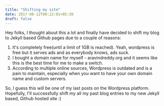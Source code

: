 ```yaml
---
title: "Shifting my site"
date: 2017-08-12T00:22:01+05:30
draft: false
---
```


Hey folks, I thought about this a lot and finally have decided to shift my blog to Jekyll based Github pages due to a couple of reasons:

1. It's completely free(until a limit of 1GB is reached). Yeah, wordpress is free but it serves ads and as everybody knows, ads suck.
2. I bought a domain name for myself - aravindreddy.org and it seems like this is the best time for me to make a switch.
3. According to multiple online sources, Wordpress is outdated and is a pain to maintain, especially when you want to have your own domain name and custom servers.

So, I guess this will be one of my last posts on the Wordpress platform. Hopefully, I'll successfully shift my all my past blog entries to my new Jekyll based, Github hosted site :)

